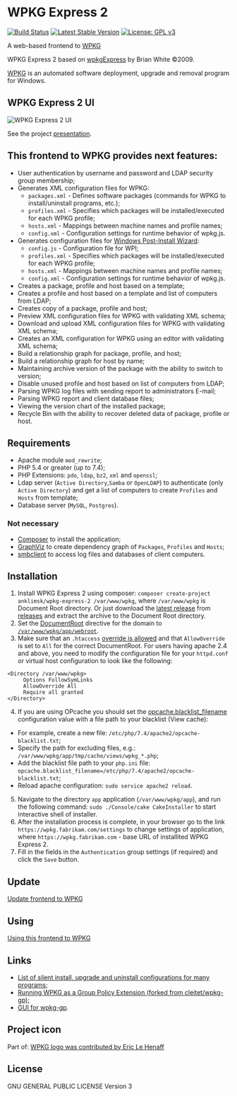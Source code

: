 # WPKG Express 2
[![Build Status](https://travis-ci.com/anklimsk/wpkg-express-2.svg?branch=master)](https://travis-ci.com/anklimsk/wpkg-express-2)
[![Latest Stable Version](https://poser.pugx.org/anklimsk/wpkg-express-2/v/stable)](https://packagist.org/packages/anklimsk/wpkg-express-2)
[![License: GPL v3](https://img.shields.io/badge/License-GPL%20v3-blue.svg)](https://www.gnu.org/licenses/gpl-3.0)

A web-based frontend to [WPKG](https://wpkg.org)

WPKG Express 2 based on [wpkgExpress](https://code.google.com/archive/p/wpkgexpress)
by Brian White &copy;2009.

[WPKG](https://wpkg.org/WPKG_overview) is an automated software deployment, upgrade and removal program for Windows.

## WPKG Express 2 UI

![WPKG Express 2 UI](https://anklimsk.github.io/wpkg-express-2/img/slideshow.gif)

See the project [presentation](https://anklimsk.github.io/wpkg-express-2/presentation/).

## This frontend to WPKG provides next features:

- User authentication by username and password and LDAP security group membership;
- Generates XML configuration files for WPKG:
  * `packages.xml` - Defines software packages (commands for WPKG to 
    install/uninstall programs, etc.);
  * `profiles.xml` - Specifies which packages will be installed/executed
    for each WPKG profile;
  * `hosts.xml` - Mappings between machine names and profile names;
  * `config.xml` - Configuration settings for runtime behavior of wpkg.js.
- Generates configuration files for [Windows Post-Install Wizard](https://msfn.org/board/topic/158274-windows-post-install-wizard-main-thread):
  * `config.js` - Configuration file for WPI;
  * `profiles.xml` - Specifies which packages will be installed/executed
    for each WPKG profile;
  * `hosts.xml` - Mappings between machine names and profile names;
  * `config.xml` - Configuration settings for runtime behavior of wpkg.js.
- Creates a package, profile and host based on a template;
- Creates a profile and host based on a template and list of computers from LDAP;
- Creates copy of a package, profile and host;
- Preview XML configuration files for WPKG with validating XML schema;
- Download and upload XML configuration files for WPKG with validating XML schema;
- Creates an XML configuration for WPKG using an editor with validating XML schema;
- Build a relationship graph for package, profile, and host;
- Build a relationship graph for host by name;
- Maintaining archive version of the package with the ability to switch to version;
- Disable unused profile and host based on list of computers from LDAP;
- Parsing WPKG log files with sending report to administrators E-mail;
- Parsing WPKG report and client database files;
- Viewing the version chart of the installed package;
- Recycle Bin with the ability to recover deleted data of package, profile or host.

## Requirements

- Apache module `mod_rewrite`;
- PHP 5.4 or greater (up to 7.4);
- PHP Extensions: `pdo`, `ldap`, `bz2`, `xml` and `openssl`;
- Ldap server (`Active Directory`,`Samba` or `OpenLDAP`) to authenticate
  (only `Active Directory`) and get a list of computers to create `Profiles` and `Hosts` from template;
- Database server (`MySQL`, `Postgres`).

### Not necessary

- [Composer](https://getcomposer.org/download/) to install the application;
- [GraphViz](https://www.graphviz.org) to create dependency graph of `Packages`, `Profiles`
  and `Hosts`;
- [smbclient](https://www.samba.org/samba/docs/current/man-html/smbclient.1.html) to access
  log files and databases of client computers.

## Installation

1. Install WPKG Express 2 using composer:
  `composer create-project anklimsk/wpkg-express-2 /var/www/wpkg`,
  where `/var/www/wpkg` is Document Root directory.
  Or just download the [latest release](https://github.com/anklimsk/wpkg-express-2/releases/latest)
  from [releases](https://github.com/anklimsk/wpkg-express-2/releases) and extract
  the archive to the Document Root directory.
2. Set the [DocumentRoot](https://httpd.apache.org/docs/trunk/mod/core.html#documentroot)
  directive for the domain to [`/var/www/wpkg/app/webroot`](https://book.cakephp.org/2/en/installation.html#production).
3. Make sure that an `.htaccess` [override is allowed](https://book.cakephp.org/2/en/installation/url-rewriting.html#apache-and-mod-rewrite-and-htaccess)
  and that `AllowOverride` is set to `All` for the correct DocumentRoot. For users having apache
  2.4 and above, you need to modify the configuration file for your `httpd.conf`
  or virtual host configuration to look like the following:
  ```apacheconf
  <Directory /var/www/wpkg>
       Options FollowSymLinks
       AllowOverride All
       Require all granted
  </Directory>
  ```
4. If you are using OPcache you should set the [opcache.blacklist_filename](https://www.php.net/manual/en/opcache.configuration.php#ini.opcache.blacklist-filename)
  configuration value with a file path to your blacklist (View cache):
  - For example, create a new file:
    `/etc/php/7.4/apache2/opcache-blacklist.txt`;
  - Specify the path for excluding files, e.g.: `/var/www/wpkg/app/tmp/cache/views/wpkg_*.php`;
  - Add the blacklist file path to your `php.ini` file:
    `opcache.blacklist_filename=/etc/php/7.4/apache2/opcache-blacklist.txt`;
  - Reload apache configuration: `sudo service apache2 reload`.
5. Navigate to the directory `app` application (`/var/www/wpkg/app`),
  and run the following command: `sudo ./Console/cake CakeInstaller`
  to start interactive shell of installer.
6. After the installation process is complete, in your browser go to the link
  `https://wpkg.fabrikam.com/settings` to change settings of application,
  where `https://wpkg.fabrikam.com` - base URL of installited WPKG Express 2.
7. Fill in the fields in the `Authentication` group settings (if required)
  and click the `Save` button.

## Update

[Update frontend to WPKG](docs/update.md)

## Using

[Using this frontend to WPKG](docs/using.md)

## Links

- [List of silent install, upgrade and uninstall configurations for many programs](https://wpkg.org/Category:Silent_Installers);
- [Running WPKG as a Group Policy Extension (forked from cleitet/wpkg-gp)](https://github.com/sonicnkt/wpkg-gp);
- [GUI for wpkg-gp](https://github.com/sonicnkt/wpkg-gp-client).

## Project icon

Part of: [WPKG logo was contributed by Eric Le Henaff](http://wpkg.org/wpkg.png)

## License

GNU GENERAL PUBLIC LICENSE Version 3
